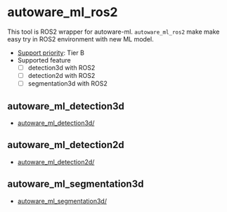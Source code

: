 # autoware_ml_ros2

This tool is ROS2 wrapper for autoware-ml.
`autoware_ml_ros2` make make easy try in ROS2 environment with new ML model.

- [Support priority](https://github.com/tier4/AWML/blob/main/docs/design/autoware_ml_design.md#support-priority): Tier B
- Supported feature
  - [ ] detection3d with ROS2
  - [ ] detection2d with ROS2
  - [ ] segmentation3d with ROS2

## autoware_ml_detection3d

- [autoware_ml_detection3d/](autoware_ml_detection3d/)

## autoware_ml_detection2d

- [autoware_ml_detection2d/](autoware_ml_detection2d/)

## autoware_ml_segmentation3d

- [autoware_ml_segmentation3d/](autoware_ml_segmentation3d/)
